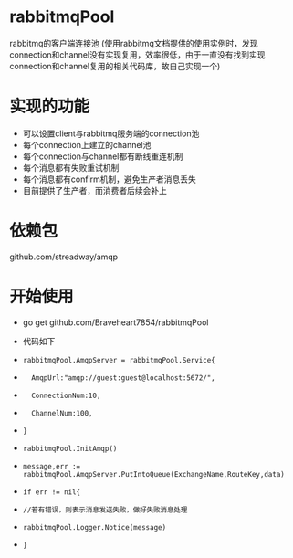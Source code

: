 # rabbitmqPool
rabbitmq的客户端连接池
(使用rabbitmq文档提供的使用实例时，发现connection和channel没有实现复用，效率很低，由于一直没有找到实现connection和channel复用的相关代码库，故自己实现一个)

# 实现的功能
- 可以设置client与rabbitmq服务端的connection池
- 每个connection上建立的channel池
- 每个connection与channel都有断线重连机制
- 每个消息都有失败重试机制
- 每个消息都有confirm机制，避免生产者消息丢失
- 目前提供了生产者，而消费者后续会补上

# 依赖包
github.com/streadway/amqp

# 开始使用
- go get github.com/Braveheart7854/rabbitmqPool

- 代码如下
-     rabbitmqPool.AmqpServer = rabbitmqPool.Service{
- 		AmqpUrl:"amqp://guest:guest@localhost:5672/",
- 		ConnectionNum:10,
- 		ChannelNum:100,
- 	  }
-     rabbitmqPool.InitAmqp()	
- 	  message,err := rabbitmqPool.AmqpServer.PutIntoQueue(ExchangeName,RouteKey,data)
- 	  if err != nil{
- 	  //若有错误，则表示消息发送失败，做好失败消息处理
- 	  rabbitmqPool.Logger.Notice(message)
-  	  }

